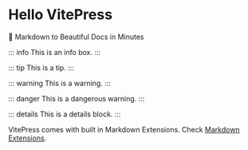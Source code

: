 # Hello VitePress

:tada: Markdown to Beautiful Docs in Minutes

::: info
This is an info box.
:::

::: tip
This is a tip.
:::

::: warning
This is a warning.
:::

::: danger
This is a dangerous warning.
:::

::: details
This is a details block.
:::

VitePress comes with built in Markdown Extensions. Check [Markdown Extensions](https://vitepress.dev/guide/markdown).
